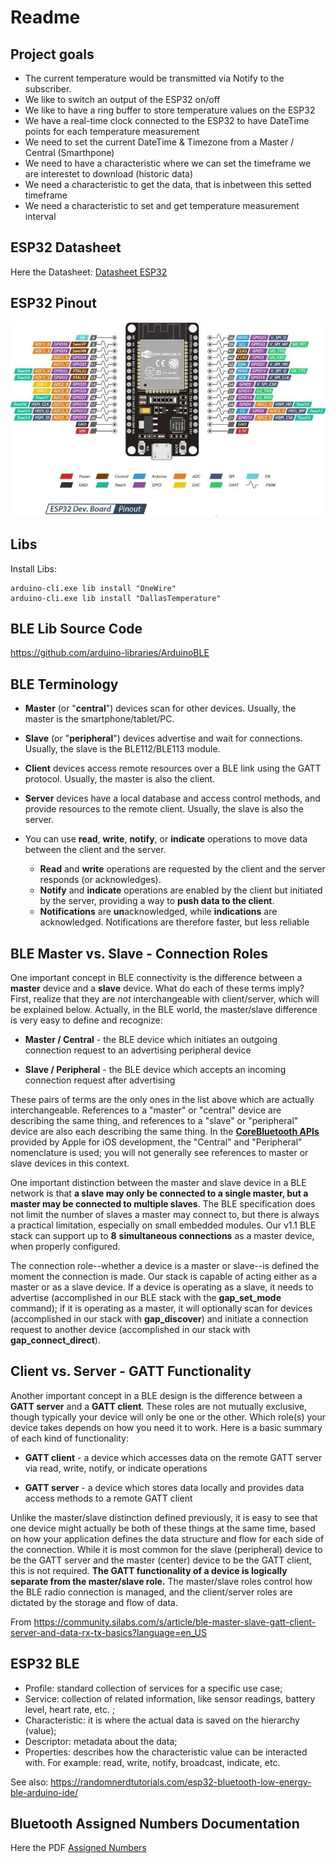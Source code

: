 # Readme
## Project goals
* The current temperature would be transmitted via Notify to the subscriber.
* We like to switch an output of the ESP32 on/off
* We like to have a ring buffer to store temperature values on the ESP32
* We have a real-time clock connected to the ESP32 to have DateTime points for each temperature measurement
* We need to set the current DateTime & Timezone from a Master / Central (Smarthpone)
* We need to have a characteristic where we can set the timeframe we are interestet to download (historic data)
* We need a characteristic to get the data, that is inbetween this setted timeframe
* We need a characteristic to set and get temperature measurement interval

## ESP32 Datasheet

Here the Datasheet:
[Datasheet ESP32](./../assets/esp32_datasheet_en.pdf)


## ESP32 Pinout

![Alt-Text](./../assets/esp32_pinout.jpeg)

## Libs

Install Libs:

```
arduino-cli.exe lib install "OneWire"
arduino-cli.exe lib install "DallasTemperature"
```

## BLE Lib Source Code

https://github.com/arduino-libraries/ArduinoBLE

## BLE Terminology

* **Master** (or "**central**") devices scan for other devices. Usually, the master is the smartphone/tablet/PC.

* **Slave** (or "**peripheral**") devices advertise and wait for connections. Usually, the slave is the BLE112/BLE113 module.

* **Client** devices access remote resources over a BLE link using the GATT protocol. Usually, the master is also the client.

* **Server** devices have a local database and access control methods, and provide resources to the remote client. Usually, the slave is also the server.

* You can use **read**, **write**, **notify**, or **indicate** operations to move data between the client and the server.

  * **Read** and **write** operations are requested by the client and the server responds (or acknowledges).
  * **Notify** and **indicate** operations are enabled by the client but initiated by the server, providing a way to **push data to the client**.
  * **Notifications** are **un**acknowledged, while **indications** are acknowledged. Notifications are therefore faster, but less reliable

  

## BLE Master vs. Slave - Connection Roles

One important concept in BLE connectivity is the difference between a **master** device and a **slave** device. What do each of these terms imply? First, realize that they are *not* interchangeable with client/server, which will be explained below. Actually, in the BLE world, the master/slave difference is very easy to define and recognize:

- **Master / Central** - the BLE device which initiates an outgoing connection request to an advertising peripheral device

- **Slave / Peripheral** - the BLE device which accepts an incoming connection request after advertising

These pairs of terms are the only ones in the list above which are actually interchangeable. References to a "master" or "central" device are describing the same thing, and references to a "slave" or "peripheral" device are also each describing the same thing. In the **[CoreBluetooth APIs](http://developer.apple.com/library/ios/#documentation/CoreBluetooth/Reference/CoreBluetooth_Framework/_index.html)** provided by Apple for iOS development, the "Central" and "Peripheral" nomenclature is used; you will not generally see references to master or slave devices in this context.

One important distinction between the master and slave device in a BLE network is that **a slave may only be connected to a single master, but a master may be connected to multiple slaves**. The BLE specification does not limit the number of slaves a master may connect to, but there is always a practical limitation, especially on small embedded modules. Our v1.1 BLE stack can support up to **8** **simultaneous connections** as a master device, when properly configured.

The connection role--whether a device is a master or slave--is defined the moment the connection is made. Our stack is capable of acting either as a master or as a slave device. If a device is operating as a slave, it needs to advertise (accomplished in our BLE stack with the **gap_set_mode** command); if it is operating as a master, it will optionally scan for devices (accomplished in our stack with **gap_discover**) and initiate a connection request to another device (accomplished in our stack with **gap_connect_direct**).



## Client vs. Server - GATT Functionality

Another important concept in a BLE design is the difference between a **GATT server** and a **GATT client**. These roles are not mutually exclusive, though typically your device will only be one or the other. Which role(s) your device takes depends on how you need it to work. Here is a basic summary of each kind of functionality:

- **GATT client** - a device which accesses data on the remote GATT server via read, write, notify, or indicate operations

- **GATT server** - a device which stores data locally and provides data access methods to a remote GATT client

Unlike the master/slave distinction defined previously, it is easy to see that one device might actually be both of these things at the same time, based on how your application defines the data structure and flow for each side of the connection. While it is most common for the slave (peripheral) device to be the GATT server and the master (center) device to be the GATT client, this is not required. **The GATT functionality of a device is logically separate from the master/slave role.** The master/slave roles control how the BLE radio connection is managed, and the client/server roles are dictated by the storage and flow of data.



From https://community.silabs.com/s/article/ble-master-slave-gatt-client-server-and-data-rx-tx-basics?language=en_US

## ESP32 BLE

* Profile: standard collection of services for a specific use case;
* Service: collection of related information, like sensor readings, battery level, heart rate, etc. ;
* Characteristic: it is where the actual data is saved on the hierarchy (value);
* Descriptor: metadata about the data;
* Properties: describes how the characteristic value can be interacted with. For example: read, write, notify, broadcast, indicate, etc.

See also: https://randomnerdtutorials.com/esp32-bluetooth-low-energy-ble-arduino-ide/

## Bluetooth Assigned Numbers Documentation

Here the PDF [Assigned Numbers](./../assets/Assigned_Numbers.pdf)
